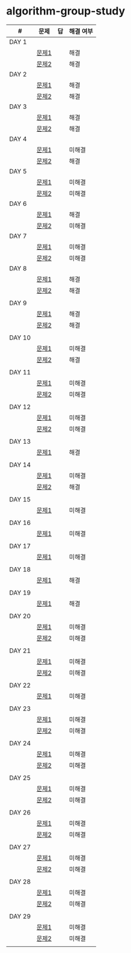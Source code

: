 # algorithm-group-study

| #     | 문제                                       | 답    | 해결 여부 |
| ----- | ---------------------------------------- | ---- | ----- |
| DAY 1 |                                          |      |       |
|       | [문제1](https://github.com/rtef23/algorithm-group-study/blob/master/algorithm/Question1.md) |      | 해결   |
|       | [문제2](https://github.com/rtef23/algorithm-group-study/blob/master/algorithm/Question2.md) |      | 해결   |
| DAY 2 |                                          |      |       |
|       | [문제1](https://algospot.com/judge/problem/read/PICNIC)  |      |  해결  |
|       | [문제2](https://algospot.com/judge/problem/read/BOARDCOVER)                                         |      |  해결  |
| DAY 3 |                                          |      |       |
|       | [문제1](https://algospot.com/judge/problem/read/CLOCKSYNC)                          |      |   해결    |
|       | [문제2](https://algospot.com/judge/problem/read/QUADTREE)              |      |  해결   |
| DAY 4 |                                          |      |       |
|       | [문제1](https://algospot.com/judge/problem/read/FANMEETING)                           |      |  미해결     |
|       | [문제2](https://algospot.com/judge/problem/read/JUMPGAME)                             |      |  해결     |
| DAY 5 | | | |
|       | [문제1](https://algospot.com/judge/problem/read/TRIANGLEPATH) |  | 미해결 |
|       | [문제2](https://algospot.com/judge/problem/read/WILDCARD) |  |  미해결 |
| DAY 6 |   |   |   |
|       | [문제1](https://algospot.com/judge/problem/read/LIS) |   | 해결 |
|       | [문제2](https://algospot.com/judge/problem/read/JLIS) |   | 미해결 |
| DAY 7 |   |   |   |
|       | [문제1](https://algospot.com/judge/problem/read/PI)  |   | 미해결 |
|       | [문제2](https://algospot.com/judge/problem/read/QUANTIZE)  |   | 미해결 |
| DAY 8 |   |   |   |
|       | [문제1](https://algospot.com/judge/problem/read/TILING2)  |   | 해결 |
|       | [문제2](https://algospot.com/judge/problem/read/TRIPATHCNT)  |   | 해결 |
|       |   |   |   |
| DAY 9 |   |   |   |
|       | [문제1](https://algospot.com/judge/problem/read/SNAIL)  |   | 해결 |
|       | [문제2](https://algospot.com/judge/problem/read/ASYMTILING)  |   | 해결 |
|       |   |   |   |
| DAY 10|   |   |   |
|       | [문제1](https://algospot.com/judge/problem/read/POLY)  |   | 미해결 |
|       | [문제2](https://algospot.com/judge/problem/read/NUMB3RS)  |   | 해결 |
|       |   |   |   |
| DAY 11|   |   |   |
|       | [문제1](https://algospot.com/judge/problem/read/PACKING)  |   | 미해결 |
|       | [문제2](https://algospot.com/judge/problem/read/OCR)  |   | 미해결 |
|       |   |   |   |
| DAY 12|   |   |   |
|       | [문제1](https://algospot.com/judge/problem/read/MORSE)  |   | 미해결 |
|       | [문제2](https://algospot.com/judge/problem/read/KLIS)  |   | 미해결 |
|       |   |   |   |
| DAY 13|   |   |   |
|       | [문제1](https://algospot.com/judge/problem/read/MATCHORDER)  |   | 해결 |
|       |   |   |   |
| DAY 14|   |   |   |
|       | [문제1](https://algospot.com/judge/problem/read/LUNCHBOX)  |   | 미해결 |
|       | [문제2](https://algospot.com/judge/problem/read/STRJOIN)  |   | 해결 |
|       |   |   |   |
| DAY 15|   |   |   |
|       | [문제1](https://algospot.com/judge/problem/read/MINASTIRITH#)  |   | 미해결 |
|       |   |   |   |
| DAY 16|   |   |   |
|       | [문제1](https://algospot.com/judge/problem/read/ALLERGY)  |   | 미해결 |
|       |   |   |   |
| DAY 17|   |   |   |
|       | [문제1](https://algospot.com/judge/problem/read/KAKURO2)  |   | 미해결 |
|       |   |   |   |
| DAY 18|   |   |   |
|       | [문제1](https://algospot.com/judge/problem/read/JOSEPHUS)  |   | 해결 |
|       |   |   |   |
| DAY 19|   |   |   |
|       | [문제1](https://algospot.com/judge/problem/read/BRACKETS2)  |   | 해결 |
|       |   |   |   |
| DAY 20|   |   |   |
|       | [문제1](https://algospot.com/judge/problem/read/ITES)  |   | 미해결 |
|       | [문제2](https://algospot.com/judge/problem/read/NAMING)  |   | 미해결 |
|       |   |   |   |
| DAY 21|   |   |   |
|       | [문제1](https://algospot.com/judge/problem/read/PALINDROMIZE)  |   | 미해결 |
|       | [문제2](https://algospot.com/judge/problem/read/JAEHASAFE)  |   | 미해결 |
|       |   |   |   |
| DAY 22|   |   |   |
|       | [문제1](https://algospot.com/judge/problem/read/TRAVERSAL)  |   | 미해결 |
|       |   |   |   |
| DAY 23|   |   |   |
|       | [문제1](https://algospot.com/judge/problem/read/NERD2)  |   | 미해결 |
|       | [문제2](https://algospot.com/judge/problem/read/INSERTION)  |   | 미해결 |
|       |   |   |   |
| DAY 24|   |   |   |
|       | [문제1](https://algospot.com/judge/problem/read/MORDOR)  |   | 미해결 |
|       | [문제2](https://algospot.com/judge/problem/read/RUNNINGMEDIAN)  |   | 미해결 |
|       |   |   |   |
| DAY 25|   |   |   |
|       | [문제1](https://algospot.com/judge/problem/read/FAMILYTREE)  |   | 미해결 |
|       | [문제2](https://algospot.com/judge/problem/read/MEASURETIME)  |   | 미해결 |
|       |   |   |   |
| DAY 26|   |   |   |
|       | [문제1](https://algospot.com/judge/problem/read/NH)  |   | 미해결 |
|       | [문제2](https://algospot.com/judge/problem/read/DICTIONARY)  |   | 미해결 |
|       |   |   |   |
| DAY 27|   |   |   |
|       | [문제1](https://algospot.com/judge/problem/read/SORTGAME)  |   | 미해결 |
|       | [문제2](https://algospot.com/judge/problem/read/TIMETRIP)  |   | 미해결 |
|       |   |   |   |
| DAY 28|   |   |   |
|       | [문제1](https://algospot.com/judge/problem/read/LAN)  |   | 미해결 |
|       | [문제2](https://www.acmicpc.net/problem/16471)  |   | 미해결 |
|       |   |   |   |
| DAY 29|   |   |   |
|       | [문제1](https://www.acmicpc.net/problem/2253)  |   | 미해결 |
|       | [문제2](https://www.acmicpc.net/problem/3973)  |   | 미해결 |
|       |   |   |   |
